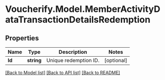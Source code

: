# Voucherify.Model.MemberActivityDataTransactionDetailsRedemption

## Properties

Name | Type | Description | Notes
------------ | ------------- | ------------- | -------------
**Id** | **string** | Unique redemption ID. | [optional] 

[[Back to Model list]](../../README.md#documentation-for-models) [[Back to API list]](../../README.md#documentation-for-api-endpoints) [[Back to README]](../../README.md)

